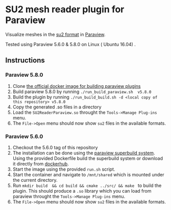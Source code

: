 # SU2 mesh reader plugin for Paraview


Visualize meshes in the [su2 format](https://su2code.github.io/docs_v7/Mesh-File) in [Paraview](https://www.paraview.org).

Tested using Paraview 5.6.0 & 5.8.0 on Linux ( Ubuntu 16.04) .

## Instructions


### Paraview 5.8.0
1. Clone [the official docker image for building paraview plugins](https://gitlab.kitware.com/paraview/paraview-plugin-builder)
2. Build paraview 5.8.0 by running `./run_build_paraview.sh  v5.8.0`
2. Build the plugin by running `./run_build_build.sh -d <local copy of this repository> v5.8.0`
3. Copy the generated .so files in a directory 
4. Load the `SU2ReaderParaview.so`  throught the `Tools->Manage Plug-ins` menu.
4. The `File->Open` menu should now show `su2` files in the available formats.

### Paraview 5.6.0
1. Checkout the 5.6.0 tag of this repository 
1. The installation can be done using the [paraview superbuild system](https://github.com/lhofmann/paraview-superbuild-docker).
Using the provided Dockerfile build the superbuild system or download it directly from [dockerhub](https://hub.docker.com/r/lhofmann/paraview-superbuild).
2. Start the image using the provided `run.sh` script.
2. Start the container and navigate to `/mnt/shared` which is mounted under the current directory.
3. Run `mkdir build  && cd build && cmake ../src/ && make ` to build the plugin. This should produce a `.so` library which you can load from paraview throught the
`Tools->Manage Plug-ins` menu.
4. The `File->Open` menu should now show `su2` files in the available formats.

